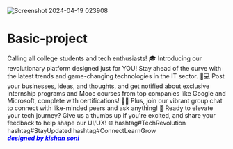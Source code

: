 ![Screenshot 2024-04-19 023908](https://github.com/kishansoni9276/Basic-project/assets/150006493/35d6eac4-af53-4a87-bba8-a701230c38ca)
# Basic-project
 Calling all college students and tech enthusiasts! 🎓 Introducing our revolutionary platform designed just for YOU! Stay ahead of the curve with the latest trends and game-changing technologies in the IT sector. 📱💻 Post your businesses, ideas, and thoughts, and get notified about exclusive internship programs and Mooc courses from top companies like Google and Microsoft, complete with certifications! 💼💡 Plus, join our vibrant group chat to connect with like-minded peers and ask anything! 👥 Ready to elevate your tech journey? Give us a thumbs up if you're excited, and share your feedback to help shape our UI/UX! 🌐 hashtag#TechRevolution hashtag#StayUpdated hashtag#ConnectLearnGrow 
<br><i><font color="blue"><b><u>designed by kishan soni<u></i></i></font>
